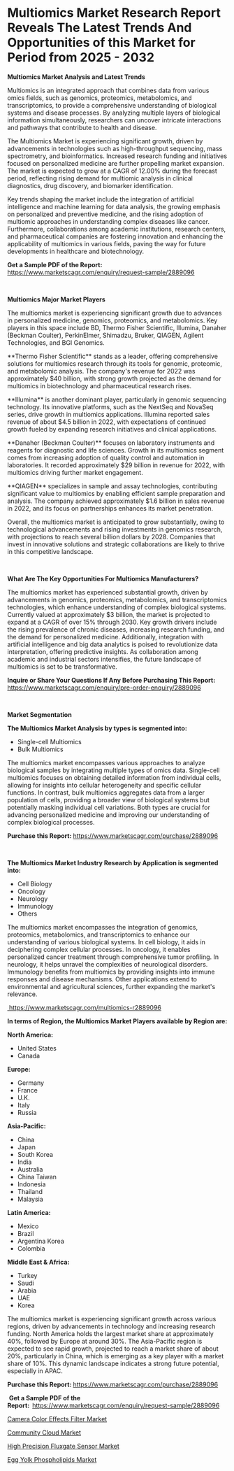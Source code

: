 <p><h1>Multiomics Market Research Report Reveals The Latest Trends And Opportunities of this Market for Period from 2025 - 2032</h1></p><p><strong>Multiomics Market Analysis and Latest Trends</strong></p>
<p><p>Multiomics is an integrated approach that combines data from various omics fields, such as genomics, proteomics, metabolomics, and transcriptomics, to provide a comprehensive understanding of biological systems and disease processes. By analyzing multiple layers of biological information simultaneously, researchers can uncover intricate interactions and pathways that contribute to health and disease.</p><p>The Multiomics Market is experiencing significant growth, driven by advancements in technologies such as high-throughput sequencing, mass spectrometry, and bioinformatics. Increased research funding and initiatives focused on personalized medicine are further propelling market expansion. The market is expected to grow at a CAGR of 12.00% during the forecast period, reflecting rising demand for multiomic analysis in clinical diagnostics, drug discovery, and biomarker identification.</p><p>Key trends shaping the market include the integration of artificial intelligence and machine learning for data analysis, the growing emphasis on personalized and preventive medicine, and the rising adoption of multiomic approaches in understanding complex diseases like cancer. Furthermore, collaborations among academic institutions, research centers, and pharmaceutical companies are fostering innovation and enhancing the applicability of multiomics in various fields, paving the way for future developments in healthcare and biotechnology.</p></p>
<p><strong>Get a Sample PDF of the Report:&nbsp;</strong> <a href="https://www.marketscagr.com/enquiry/request-sample/2889096?utm_campaign=2194&utm_medium=2&utm_source=Github&utm_content=ia&utm_term=14032025&utm_id=multiomics">https://www.marketscagr.com/enquiry/request-sample/2889096</a></p>
<p>&nbsp;</p>
<p><strong>Multiomics Major Market Players</strong></p>
<p><p>The multiomics market is experiencing significant growth due to advances in personalized medicine, genomics, proteomics, and metabolomics. Key players in this space include BD, Thermo Fisher Scientific, Illumina, Danaher (Beckman Coulter), PerkinElmer, Shimadzu, Bruker, QIAGEN, Agilent Technologies, and BGI Genomics.</p><p>**Thermo Fisher Scientific** stands as a leader, offering comprehensive solutions for multiomics research through its tools for genomic, proteomic, and metabolomic analysis. The company's revenue for 2022 was approximately $40 billion, with strong growth projected as the demand for multiomics in biotechnology and pharmaceutical research rises.</p><p>**Illumina** is another dominant player, particularly in genomic sequencing technology. Its innovative platforms, such as the NextSeq and NovaSeq series, drive growth in multiomics applications. Illumina reported sales revenue of about $4.5 billion in 2022, with expectations of continued growth fueled by expanding research initiatives and clinical applications.</p><p>**Danaher (Beckman Coulter)** focuses on laboratory instruments and reagents for diagnostic and life sciences. Growth in its multiomics segment comes from increasing adoption of quality control and automation in laboratories. It recorded approximately $29 billion in revenue for 2022, with multiomics driving further market engagement.</p><p>**QIAGEN** specializes in sample and assay technologies, contributing significant value to multiomics by enabling efficient sample preparation and analysis. The company achieved approximately $1.6 billion in sales revenue in 2022, and its focus on partnerships enhances its market penetration.</p><p>Overall, the multiomics market is anticipated to grow substantially, owing to technological advancements and rising investments in genomics research, with projections to reach several billion dollars by 2028. Companies that invest in innovative solutions and strategic collaborations are likely to thrive in this competitive landscape.</p></p>
<p>&nbsp;</p>
<p><strong>What Are The Key Opportunities For Multiomics Manufacturers?</strong></p>
<p><p>The multiomics market has experienced substantial growth, driven by advancements in genomics, proteomics, metabolomics, and transcriptomics technologies, which enhance understanding of complex biological systems. Currently valued at approximately $3 billion, the market is projected to expand at a CAGR of over 15% through 2030. Key growth drivers include the rising prevalence of chronic diseases, increasing research funding, and the demand for personalized medicine. Additionally, integration with artificial intelligence and big data analytics is poised to revolutionize data interpretation, offering predictive insights. As collaboration among academic and industrial sectors intensifies, the future landscape of multiomics is set to be transformative.</p></p>
<p><strong>Inquire or Share Your Questions If Any Before Purchasing This Report:</strong> <a href="https://www.marketscagr.com/enquiry/pre-order-enquiry/2889096?utm_campaign=2194&utm_medium=2&utm_source=Github&utm_content=ia&utm_term=14032025&utm_id=multiomics">https://www.marketscagr.com/enquiry/pre-order-enquiry/2889096</a></p>
<p>&nbsp;</p>
<p><strong>Market Segmentation</strong></p>
<p><strong>The Multiomics Market Analysis by types is segmented into:</strong></p>
<p><ul><li>Single-cell Multiomics</li><li>Bulk Multiomics</li></ul></p>
<p><p>The multiomics market encompasses various approaches to analyze biological samples by integrating multiple types of omics data. Single-cell multiomics focuses on obtaining detailed information from individual cells, allowing for insights into cellular heterogeneity and specific cellular functions. In contrast, bulk multiomics aggregates data from a larger population of cells, providing a broader view of biological systems but potentially masking individual cell variations. Both types are crucial for advancing personalized medicine and improving our understanding of complex biological processes.</p></p>
<p><strong>Purchase this Report:&nbsp;</strong><a href="https://www.marketscagr.com/purchase/2889096?utm_campaign=2194&utm_medium=2&utm_source=Github&utm_content=ia&utm_term=14032025&utm_id=multiomics">https://www.marketscagr.com/purchase/2889096</a></p>
<p>&nbsp;</p>
<p><strong>The Multiomics Market Industry Research by Application is segmented into:</strong></p>
<p><ul><li>Cell Biology</li><li>Oncology</li><li>Neurology</li><li>Immunology</li><li>Others</li></ul></p>
<p><p>The multiomics market encompasses the integration of genomics, proteomics, metabolomics, and transcriptomics to enhance our understanding of various biological systems. In cell biology, it aids in deciphering complex cellular processes. In oncology, it enables personalized cancer treatment through comprehensive tumor profiling. In neurology, it helps unravel the complexities of neurological disorders. Immunology benefits from multiomics by providing insights into immune responses and disease mechanisms. Other applications extend to environmental and agricultural sciences, further expanding the market's relevance.</p></p>
<p><a href="https://www.marketscagr.com/multiomics-r2889096?utm_campaign=2194&utm_medium=2&utm_source=Github&utm_content=ia&utm_term=14032025&utm_id=multiomics">&nbsp;https://www.marketscagr.com/multiomics-r2889096</a></p>
<p><strong>In terms of Region, the Multiomics Market Players available by Region are:</strong></p>
<p>
    <p> <strong> North America: </strong>
        <ul>
            <li>United States</li>
            <li>Canada</li>
        </ul>
        </p> 
    <p> <strong> Europe: </strong>
        <ul>
            <li>Germany</li>
            <li>France</li>
            <li>U.K.</li>
            <li>Italy</li>
            <li>Russia</li>
        </ul>
        </p> 
    <p> <strong> Asia-Pacific: </strong>
        <ul>
            <li>China</li>
            <li>Japan</li>
            <li>South Korea</li>
            <li>India</li>
            <li>Australia</li>
            <li>China Taiwan</li>
            <li>Indonesia</li>
            <li>Thailand</li>
            <li>Malaysia</li>
        </ul>
        </p> 
    <p> <strong> Latin America: </strong>
        <ul>
            <li>Mexico</li>
            <li>Brazil</li>
            <li>Argentina Korea</li>
            <li>Colombia</li>
        </ul>
        </p> 
    <p> <strong> Middle East & Africa: </strong>
        <ul>
            <li>Turkey</li>
            <li>Saudi</li>
            <li>Arabia</li>
            <li>UAE</li>
            <li>Korea</li>
        </ul>
    </p>
    </p>
<p><p>The multiomics market is experiencing significant growth across various regions, driven by advancements in technology and increasing research funding. North America holds the largest market share at approximately 40%, followed by Europe at around 30%. The Asia-Pacific region is expected to see rapid growth, projected to reach a market share of about 20%, particularly in China, which is emerging as a key player with a market share of 10%. This dynamic landscape indicates a strong future potential, especially in APAC.</p></p>
<p><strong>Purchase this Report: </strong><a href="https://www.marketscagr.com/purchase/2889096?utm_campaign=2194&utm_medium=2&utm_source=Github&utm_content=ia&utm_term=14032025&utm_id=multiomics">https://www.marketscagr.com/purchase/2889096</a></p>
<p>&nbsp;<strong>Get a Sample PDF of the Report:&nbsp;&nbsp;</strong><a href="https://www.marketscagr.com/enquiry/request-sample/2889096?utm_campaign=2194&utm_medium=2&utm_source=Github&utm_content=ia&utm_term=14032025&utm_id=multiomics">https://www.marketscagr.com/enquiry/request-sample/2889096</a></p>
<p><strong></strong></p>
<p><p><a href="https://github.com/gukenneth26571/Market-Research-Report-List-1/blob/main/camera-color-effects-filter-market.md?utm_campaign=2194&utm_medium=2&utm_source=Github&utm_content=ia&utm_term=14032025&utm_id=multiomics">Camera Color Effects Filter Market</a></p><p><a href="https://github.com/calizlewin2f/Market-Research-Report-List-1/blob/main/community-cloud-market.md?utm_campaign=2194&utm_medium=2&utm_source=Github&utm_content=ia&utm_term=14032025&utm_id=multiomics">Community Cloud Market</a></p><p><a href="https://github.com/grevecodeeol/Market-Research-Report-List-1/blob/main/high-precision-fluxgate-sensor-market.md?utm_campaign=2194&utm_medium=2&utm_source=Github&utm_content=ia&utm_term=14032025&utm_id=multiomics">High Precision Fluxgate Sensor Market</a></p><p><a href="https://github.com/ChiragRp1/Market-Research-Report-List-7/blob/main/egg-yolk-phospholipids-market.md?utm_campaign=2194&utm_medium=2&utm_source=Github&utm_content=ia&utm_term=14032025&utm_id=multiomics">Egg Yolk Phospholipids Market</a></p></p>